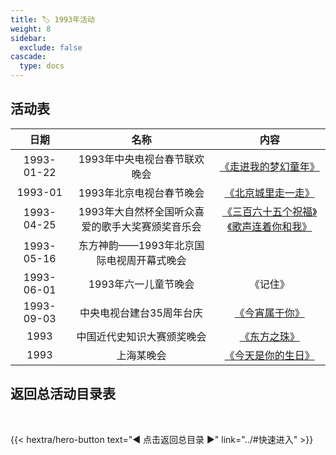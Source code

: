 ```yaml
---
title: 🏷️ 1993年活动
weight: 8
sidebar:
  exclude: false
cascade:
  type: docs
---
```


## 活动表

|日期|名称|内容|
|:-----:|:-----:|:-----:|
|1993-01-22|1993年中央电视台春节联欢晚会|[《走进我的梦幻童年》](../1993/19930122/#1993年中央电视台春节联欢晚会)|
|1993-01|1993年北京电视台春节晚会|[《北京城里走一走》](../1993/19930122/#1993年北京电视台春节晚会)|
|1993-04-25|1993年大自然杯全国听众喜爱的歌手大奖赛颁奖音乐会|[《三百六十五个祝福》《歌声连着你和我》](../1993/19930425/)|
|1993-05-16|东方神韵——1993年北京国际电视周开幕式晚会||
|1993-06-01|1993年六一儿童节晚会|《记住》|
|1993-09-03|中央电视台建台35周年台庆|[《今宵属于你》](../1993/19930903/)|
|1993|中国近代史知识大赛颁奖晚会|[《东方之珠》](../1993/1993/)|
|1993|上海某晚会|[《今天是你的生日》](../1993/1993-1/)|

## 返回总活动目录表

<br>

{{< hextra/hero-button text="◀ 点击返回总目录 ▶" link="../#快速进入" >}}